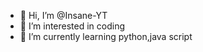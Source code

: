 - 👋 Hi, I’m @Insane-YT
- 👀 I’m interested in coding
- 🌱 I’m currently learning python,java script

<!---
Insane-YT is a ✨ special ✨ repository because its `README.md` (this file) appears on your GitHub profile.
You can click the Preview link to take a look at your changes.
--->
